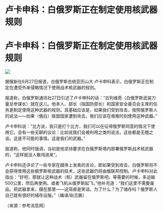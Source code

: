 # 卢卡申科：白俄罗斯正在制定使用核武器规则

# 卢卡申科：白俄罗斯正在制定使用核武器规则

![](https://inews.gtimg.com/om_bt/ODh2RBFhTbd1fjidQ5O1xTK7okmbWE9XW20I7BLrDGPAAAA/1000)

据俄新社6月27日报道，白俄罗斯总统亚历山大·卢卡申科表示，白俄罗斯正在制定在遭受外来侵略情况下使用战术核武器的规则。

报道称，白俄罗斯通讯社27日引述了卢卡申科的话：“古列维奇（白俄罗斯武装力量总参谋长）就在这儿。他本人、部长（指国防部长）和国家安全委员会主席的任务是制定使用这种武器的规则。其基础应该是，如果我们受到攻击，按照俄罗斯人的说法——如果（俄白）联盟国家遭到攻击，我们应该在艰难时刻使用这种武器。”

卢卡申科说：“比方说，我只是打个比方，我们可以在征得俄罗斯同意的情况下使用它。会有一些无聊的议论：比如说我们会被利用之类的说法，这些都是无稽之谈。这是不可能的事情。这是我们的武器。”

报道称，他同时强调，当初是他坚持要求在白俄罗斯境内部署俄罗斯战术核武器的，“这样就没人敢闯进来”。

卢卡申科还评论了一些专家在媒体上发表的言论，即如果受到攻击，白俄罗斯将不会获得使用这些俄罗斯核武器的技术，这些武器仍将由俄联邦控制。卢卡申科对此指出：“好吧，那就让这种战术（核）武器留在俄罗斯吧。等需要的时候，多运输500公里，然后再使用。或者飞机从俄罗斯起飞。”他补充道：“我们这里不需要废品。把武器拿来，摆在那里——这简直是笑话。为了什么？为了储存吗？俄罗斯人自己就有很好的储存设施。”（编译/赵志鹏）

（来源：参考消息网）

